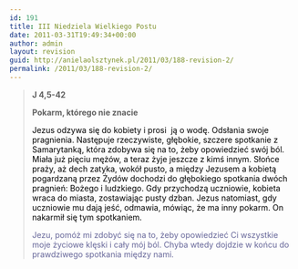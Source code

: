 ```yaml
---
id: 191
title: III Niedziela Wielkiego Postu
date: 2011-03-31T19:49:34+00:00
author: admin
layout: revision
guid: http://anielaolsztynek.pl/2011/03/188-revision-2/
permalink: /2011/03/188-revision-2/
---
```

> **J 4,5-42**
> 
> **Pokarm, którego nie znacie**
> 
> <span style="color: #000000;">Jezus odzywa się do kobiety i prosi  ją o wodę. Odsłania swoje pragnienia. Następuje rzeczywiste, głębokie, szczere spotkanie z Samarytanką, która zdobywa się na to, żeby opowiedzieć swój ból. Miała już pięciu mężów, a teraz żyje jeszcze z kimś innym. Słońce praży, aż dech zatyka, wokół pusto, a między Jezusem a kobietą pogardzaną przez Żydów dochodzi do głębokiego spotkania dwóch pragnień: Bożego i ludzkiego. Gdy przychodzą uczniowie, kobieta wraca do miasta, zostawiając pusty dzban. Jezus natomiast, gdy uczniowie mu dają jeść, odmawia, mówiąc, że ma inny pokarm. On nakarmił się tym spotkaniem.</span>
> 
> <span style="color: #666699;">Jezu, pomóż mi zdobyć się na to, żeby opowiedzieć Ci wszystkie moje życiowe klęski i cały mój ból. Chyba wtedy dojdzie w końcu do prawdziwego spotkania między nami.</span>